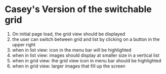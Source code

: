 # Casey's Version of the switchable grid 

1. On initial page load, the grid view should be displayed
2. the user can switch between grid and list by clicking on a button in the upper right
3. when in list view: icon in the menu bar will be highlighted
4. when in list view: images should display at smaller size in a vertical list
5. when in grid view: the grid view icon in menu bar should be highlighted
6. when in grid view: larger images that fill up the screen